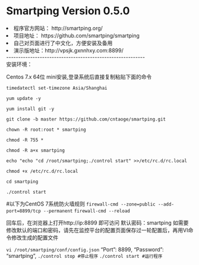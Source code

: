 # Smartping Version 0.5.0
<li>程序官方网站： http://smartping.org/</li>
<li>项目地址： https://github.com/smartping/smartping</li></li>
<li>自己对页面进行了中文化，方便安装及备用</li>
<li>演示版地址：http://vpsjk.gxnnhxy.com:8899/</li>
----------------------------------------------------------
<br>安装环境：</br>
<p>Centos 7.x 64位 mini安装,登录系统后直接复制粘贴下面的命令</p>
<p></p>
<p><code>timedatectl set-timezone Asia/Shanghai</code><code></code></p>
<p><code>yum update -y</code></p>
<p><code>yum install git -y</code></p>
<p><code>git clone -b master https://github.com/cntaoge/smartping.git</code></p>
<p><code>chown -R root:root * smartping</code></p>
<p><code>chmod -R 755 *</code></p>
<p><code>chmod -R a+x smartping</code></p>
<p><code>echo "echo "cd /root/smartping;./control start" >>/etc/rc.d/rc.local</code></p>
<p><code>chmod +x /etc/rc.d/rc.local</code></p>
<p><code>cd smartping</code></p>
<p><code>./control start</code></p>
#以下为CentOS 7系统防火墙规则
<code>firewall-cmd --zone=public --add-port=8899/tcp --permanent</code>
<code>firewall-cmd --reload</code>
<p></p>
回车后，在浏览器上打开http://ip:8899 即可访问
默认密码：smartping
如需要修改默认的端口和密码，请先在监控平台的配置页面保存过一轮配置后，再用VI命令修改生成的配置文件
<p></p>
<code>vi /root/smartping/conf/config.json</code>
“Port”: 8899,
“Password”: “smartping”,
<code>./control stop #停止程序</code>
<code>./control start #运行程序</code>
